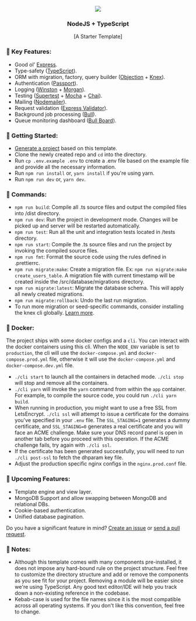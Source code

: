 <p align="center">
  <img src="https://avatars.githubusercontent.com/u/9950313?s=50&v=4">
  <h3 align="center">NodeJS + TypeScript</h3>
  <p align="center">[A Starter Template]</p>
</p>

### 🔑 Key Features:
- Good ol' [Express](https://expressjs.com/).
- Type-safety ([TypeScript](https://www.typescriptlang.org/)).
- ORM with migration, factory, query builder ([Objection](https://vincit.github.io/objection.js/) + [Knex](https://knexjs.org)).
- Authentication ([Passport](http://www.passportjs.org/)).
- Logging ([Winston](https://github.com/winstonjs/winston) + [Morgan](https://github.com/expressjs/morgan)).
- Testing ([Supertest](https://github.com/visionmedia/supertest) + [Mocha](https://mochajs.org/) + [Chai](https://www.chaijs.com/)).
- Mailing ([Nodemailer](https://nodemailer.com/)).
- Request validation ([Express Validator](https://express-validator.github.io/)).
- Background job processing ([Bull](https://docs.bullmq.io/)).
- Queue monitoring dashboard ([Bull Board](https://github.com/felixmosh/bull-board)).

### 🏁 Getting Started:
- [Generate a project](https://github.com/tanmaymishu/nodejs-starter-ts/generate) based on this template.
- Clone the newly created repo and `cd` into the directory.
- Run `cp .env.example .env` to create a .env file based on the example file and provide all the necessary information.
- Run `npm run install` or, `yarn install` if you're using yarn.
- Run `npm run dev` or, `yarn dev`.

### 🤖 Commands:
- `npm run build`: Compile all .ts source files and output the compiled files into /dist directory.
- `npm run dev`: Run the project in development mode. Changes will be picked up and server will be restarted automatically.
- `npm run test`: Run all the unit and integration tests located in /tests directory.
- `npm run start`: Compile the .ts source files and run the project by invoking the compiled source files.
- `npm run fmt`: Format the source code using the rules defined in .prettierrc.
- `npm run migrate:make`: Create a migration file. Ex: `npm run migrate:make create_users_table`. A migration file with current timestamp will be created inside the /src/database/migrations directory.
- `npm run migrate:latest`: Migrate the database schema. This will apply all newly created migrations.
- `npm run migrate:rollback`: Undo the last run migration.
- To run more migration or seed-specific commands, consider installing the knex cli globally. [Learn more](https://knexjs.org/#Migrations-CLI).

### 🐳 Docker:
The project ships with some docker configs and a `cli`. You can interact with the docker containers using this cli. When the `NODE_ENV` variable is set to `production`, the cli will use the `docker-compose.yml` and `docker-compose.prod.yml` file, otherwise it will use the `docker-compose.yml` and `docker-compose.dev.yml` file.
- `./cli start` to launch all the containers in detached mode. `./cli stop` will stop and remove all the containers.
- `./cli yarn` will invoke the `yarn` command from within the `app` container. For example, to compile the source code, you could run `./cli yarn build`.
- When running in production, you might want to use a free SSL from LetsEncrypt. `./cli ssl` will attempt to issue a certificate for the domains you've specified in your `.env` file. The `SSL_STAGING=1` generates a dummy certificate, and `SSL_STAGING=0` generates a real certificate and you will face an ACME challenge. Make sure your DNS record panel is open in another tab before you proceed with this operation. If the ACME challenge fails, try again with `./cli ssl`.
- If the certificate has been generated successfully, you will need to run `./cli post-ssl` to fetch the dhparam key file.
- Adjust the production specific nginx configs in the `nginx.prod.conf` file.

### 💅 Upcoming Features:
- Template engine and view layer.
- MongoDB Support and allow swapping between MongoDB and relational DBs.
- Cookie-based authentication.
- Unified database pagination.

Do you have a significant feature in mind? [Create an issue](https://github.com/tanmaymishu/nodejs-starter-ts/issues/new) or [send a pull request](https://github.com/tanmaymishu/nodejs-starter-ts/pulls).

### 📝 Notes:
- Although this template comes with many components pre-installed, it does not impose any hard-bound rule on the project structure. Feel free to customize the directory structure and add or remove the components as you see fit for your project. Removing a module will be easier since we're using TypeScript. Any good text editor/IDE will help you track down a non-existing reference in the codebase.
- Kebab-case is used for the file names since it is the most compatible across all operating systems. If you don't like this convention, feel free to change.
